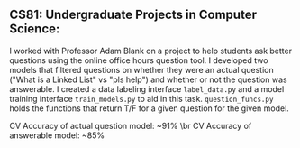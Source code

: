 ## CS81: Undergraduate Projects in Computer Science:

I worked with Professor Adam Blank on a project to help students ask better questions using the online office hours question tool. I developed two models that filtered questions on whether they were an actual question ("What is a Linked List" vs "pls help") and whether or not the question was answerable. I created a data labeling interface `label_data.py` and a model training interface `train_models.py` to aid in this task. `question_funcs.py` holds the functions that return T/F for a given question for the given model. 

CV Accuracy of actual question model: ~91% \br
CV Accuracy of answerable model: ~85%
